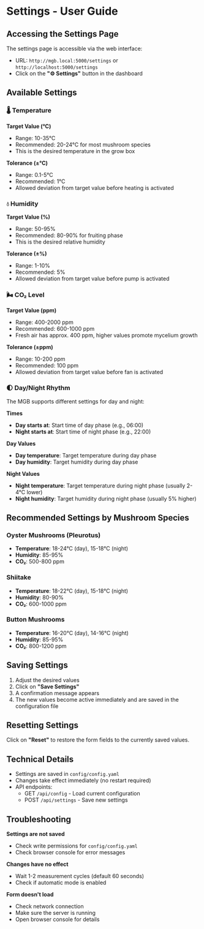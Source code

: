 # Settings - User Guide

## Accessing the Settings Page

The settings page is accessible via the web interface:
- URL: `http://mgb.local:5000/settings` or `http://localhost:5000/settings`
- Click on the **"⚙️ Settings"** button in the dashboard

## Available Settings

### 🌡️ Temperature

**Target Value (°C)**
- Range: 10-35°C
- Recommended: 20-24°C for most mushroom species
- This is the desired temperature in the grow box

**Tolerance (±°C)**
- Range: 0.1-5°C
- Recommended: 1°C
- Allowed deviation from target value before heating is activated

### 💧 Humidity

**Target Value (%)**
- Range: 50-95%
- Recommended: 80-90% for fruiting phase
- This is the desired relative humidity

**Tolerance (±%)**
- Range: 1-10%
- Recommended: 5%
- Allowed deviation from target value before pump is activated

### 🌬️ CO₂ Level

**Target Value (ppm)**
- Range: 400-2000 ppm
- Recommended: 600-1000 ppm
- Fresh air has approx. 400 ppm, higher values promote mycelium growth

**Tolerance (±ppm)**
- Range: 10-200 ppm
- Recommended: 100 ppm
- Allowed deviation from target value before fan is activated

### 🌓 Day/Night Rhythm

The MGB supports different settings for day and night:

**Times**
- **Day starts at**: Start time of day phase (e.g., 06:00)
- **Night starts at**: Start time of night phase (e.g., 22:00)

**Day Values**
- **Day temperature**: Target temperature during day phase
- **Day humidity**: Target humidity during day phase

**Night Values**
- **Night temperature**: Target temperature during night phase (usually 2-4°C lower)
- **Night humidity**: Target humidity during night phase (usually 5% higher)

## Recommended Settings by Mushroom Species

### Oyster Mushrooms (Pleurotus)
- **Temperature**: 18-24°C (day), 15-18°C (night)
- **Humidity**: 85-95%
- **CO₂**: 500-800 ppm

### Shiitake
- **Temperature**: 18-22°C (day), 15-18°C (night)
- **Humidity**: 80-90%
- **CO₂**: 600-1000 ppm

### Button Mushrooms
- **Temperature**: 16-20°C (day), 14-16°C (night)
- **Humidity**: 85-95%
- **CO₂**: 800-1200 ppm

## Saving Settings

1. Adjust the desired values
2. Click on **"Save Settings"**
3. A confirmation message appears
4. The new values become active immediately and are saved in the configuration file

## Resetting Settings

Click on **"Reset"** to restore the form fields to the currently saved values.

## Technical Details

- Settings are saved in `config/config.yaml`
- Changes take effect immediately (no restart required)
- API endpoints:
  - GET `/api/config` - Load current configuration
  - POST `/api/settings` - Save new settings

## Troubleshooting

**Settings are not saved**
- Check write permissions for `config/config.yaml`
- Check browser console for error messages

**Changes have no effect**
- Wait 1-2 measurement cycles (default 60 seconds)
- Check if automatic mode is enabled

**Form doesn't load**
- Check network connection
- Make sure the server is running
- Open browser console for details
